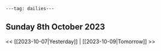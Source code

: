 ```
---tag: dailies---
```

## Sunday 8th October 2023


<< [[2023-10-07|Yesterday]] | [[2023-10-09|Tomorrow]] >>




